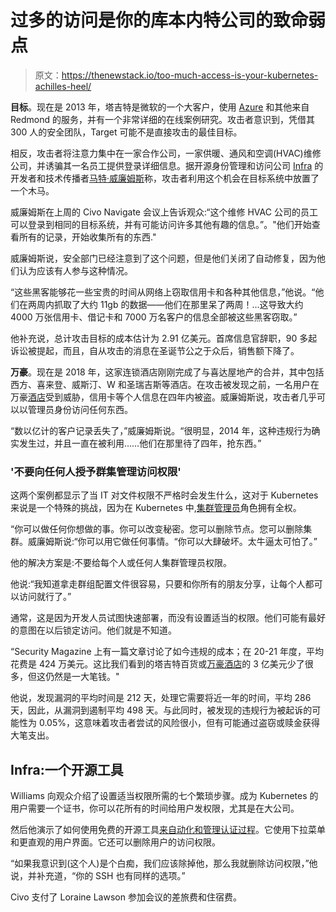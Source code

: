# 过多的访问是你的库本内特公司的致命弱点

> 原文：<https://thenewstack.io/too-much-access-is-your-kubernetes-achilles-heel/>

**目标**。现在是 2013 年，塔吉特是微软的一个大客户，使用 [Azure](https://thenewstack.io/azure-went-dark/) 和其他来自 Redmond 的服务，并有一个非常详细的在线案例研究。攻击者意识到，凭借其 300 人的安全团队，Target 可能不是直接攻击的最佳目标。

相反，攻击者将注意力集中在一家合作公司，一家供暖、通风和空调(HVAC)维修公司，并诱骗其一名员工提供登录详细信息。据开源身份管理和访问公司 [Infra](https://infrahq.com/) 的开发者和技术传播者[马特·威廉姆斯](https://www.linkedin.com/in/technovangelist/)称，攻击者利用这个机会在目标系统中放置了一个木马。

威廉姆斯在上周的 Civo Navigate 会议上告诉观众:“这个维修 HVAC 公司的员工可以登录到相同的目标系统，并有可能访问许多其他有趣的信息。”。"他们开始查看所有的记录，开始收集所有的东西."

威廉姆斯说，安全部门已经注意到了这个问题，但是他们关闭了自动修复，因为他们认为应该有人参与这种情况。

“这些黑客能够花一些宝贵的时间从网络上窃取信用卡和各种其他信息，”他说。“他们在两周内抓取了大约 11gb 的数据——他们在那里呆了两周！…这导致大约 4000 万张信用卡、借记卡和 7000 万名客户的信息全部被这些黑客窃取。”

他补充说，总计攻击目标的成本估计为 2.91 亿美元。首席信息官辞职，90 多起诉讼被提起，而且，自从攻击的消息在圣诞节公之于众后，销售额下降了。

**万豪**。现在是 2018 年，这家连锁酒店刚刚完成了与喜达屋地产的合并，其中包括西方、喜来登、威斯汀、W 和圣瑞吉斯等酒店。在攻击被发现之前，一名用户在万豪[酒店](https://thenewstack.io/the-newest-remote-working-alternative-working-from-hotels/)受到威胁，信用卡等个人信息在四年内被盗。威廉姆斯说，攻击者几乎可以以管理员身份访问任何东西。

“数以亿计的客户记录丢失了，”威廉姆斯说。“很明显，2014 年，这种违规行为确实发生过，并且一直在被利用……他们在那里待了四年，抢东西。”

### '不要向任何人授予群集管理访问权限'

这两个案例都显示了当 IT 对文件权限不严格时会发生什么，这对于 Kubernetes 来说是一个特殊的挑战，因为在 Kubernetes 中,[集群管理员](https://thenewstack.io/managing-access-to-all-your-clusters-at-scale/)角色拥有全权。

“你可以做任何你想做的事。你可以改变秘密。您可以删除节点。您可以删除集群。威廉姆斯说:“你可以用它做任何事情。“你可以大肆破坏。太牛逼太可怕了。”

他的解决方案是:不要给每个人或任何人集群管理员权限。

他说:“我知道拿走群组配置文件很容易，只要和你所有的朋友分享，让每个人都可以访问就行了。”

通常，这是因为开发人员试图快速部署，而没有设置适当的权限。他们可能有最好的意图在以后锁定访问。他们就是不知道。

“Security Magazine 上有一篇文章讨论了如今违规的成本；在 20-21 年度，平均花费是 424 万美元。这比我们看到的塔吉特百货或[万豪酒店](https://www.politico.com/story/2018/12/12/pompeo-says-china-hacked-marriott-1059172)的 3 亿美元少了很多，但这仍然是一大笔钱。"

他说，发现漏洞的平均时间是 212 天，处理它需要将近一年的时间，平均 286 天，因此，从漏洞到遏制平均 498 天。与此同时，被发现的违规行为被起诉的可能性为 0.05%，这意味着攻击者尝试的风险很小，但有可能通过盗窃或赎金获得大笔支出。

## Infra:一个开源工具

Williams 向观众介绍了设置适当权限所需的七个繁琐步骤。成为 Kubernetes 的用户需要一个证书，你可以花所有的时间给用户发权限，尤其是在大公司。

然后他演示了如何使用免费的开源工具[来自动化和管理](https://github.com/infrahq/infra)[认证过程](https://thenewstack.io/what-do-authentication-and-authorization-mean-in-zero-trust/)。它使用下拉菜单和更直观的用户界面。它还可以删除用户的访问权限。

“如果我意识到(这个人)是个白痴，我们应该除掉他，那么我就删除访问权限，”他说，并补充道，“你的 SSH 也有同样的选项。”

Civo 支付了 Loraine Lawson 参加会议的差旅费和住宿费。

<svg xmlns:xlink="http://www.w3.org/1999/xlink" viewBox="0 0 68 31" version="1.1"><title>Group</title> <desc>Created with Sketch.</desc></svg>